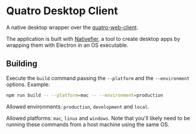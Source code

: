 # Quatro Desktop Client

A native desktop wrapper over the [quatro-web-client](https://github.com/usequatro/quatro-web-client).

The application is built with [Nativefier](https://github.com/nativefier/nativefier), a tool to create desktop apps by wrapping them with Electron in an OS executable.

## Building

Execute the `build` command passing the `--platform` and the `--environment` options. Example:

```bash
npm run build -- --platform=mac -- --environment=production
```

Allowed environments: `production`, `development` and `local`.

Allowed platforms: `mac`, `linux` and `windows`. Note that you'll likely need to be running these commands from a host machine using the same OS.

